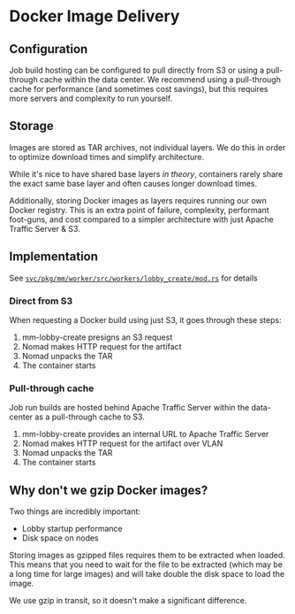 # Docker Image Delivery

## Configuration

Job build hosting can be configured to pull directly from S3 or using a pull-through cache within the data
center. We recommend using a pull-through cache for performance (and sometimes cost savings), but this
requires more servers and complexity to run yourself.

## Storage

Images are stored as TAR archives, not individual layers. We do this in order to optimize download times and
simplify architecture.

While it's nice to have shared base layers _in theory_, containers rarely share the exact same base layer and
often causes longer download times.

Additionally, storing Docker images as layers requires running our own Docker registry. This is an extra point
of failure, complexity, performant foot-guns, and cost compared to a simpler architecture with just Apache
Traffic Server & S3.

## Implementation

See [`svc/pkg/mm/worker/src/workers/lobby_create/mod.rs`](/svc/pkg/mm/worker/src/workers/lobby_create/mod.rs)
for details

### Direct from S3

When requesting a Docker build using just S3, it goes through these steps:

1. mm-lobby-create presigns an S3 request
1. Nomad makes HTTP request for the artifact
1. Nomad unpacks the TAR
1. The container starts

### Pull-through cache

Job run builds are hosted behind Apache Traffic Server within the data-center as a pull-through cache to S3.

1. mm-lobby-create provides an internal URL to Apache Traffic Server
1. Nomad makes HTTP request for the artifact over VLAN
1. Nomad unpacks the TAR
1. The container starts

## Why don't we gzip Docker images?

Two things are incredibly important:

- Lobby startup performance
- Disk space on nodes

Storing images as gzipped files requires them to be extracted when loaded. This means that you need to wait
for the file to be extracted (which may be a long time for large images) and will take double the disk space
to load the image.

We use gzip in transit, so it doesn't make a significant difference.
